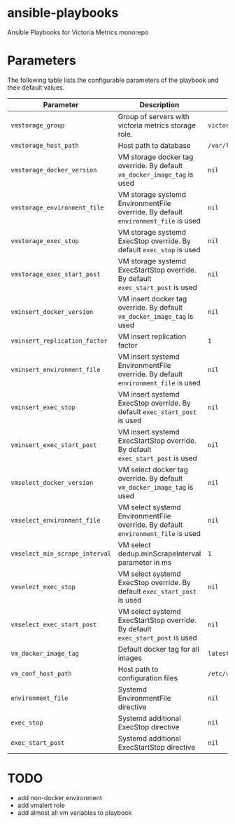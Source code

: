 # ansible-playbooks
Ansible Playbooks for Victoria Metrics monorepo

# Parameters

The following table lists the configurable parameters of the playbook and their default values.

| Parameter                           | Description                                                                            | Default                      |
|-------------------------------------|----------------------------------------------------------------------------------------|------------------------------|
| `vmstorage_group`                   | Group of servers with victoria metrics storage role.                                   | `victoria_storage`           |
| `vmstorage_host_path`               | Host path to database                                                                  | `/var/lib/victoriametrics`   |
| `vmstorage_docker_version`          | VM storage docker tag override. By default `vm_docker_image_tag` is used               | `nil`                        |
| `vmstorage_environment_file`        | VM storage systemd EnvironmentFile override. By default `environment_file` is used     | `nil`                        |
| `vmstorage_exec_stop`               | VM storage systemd ExecStop override. By default `exec_stop` is used                   | `nil`                        |
| `vmstorage_exec_start_post`         | VM storage systemd ExecStartStop override. By default `exec_start_post` is used        | `nil`                        |
| `vminsert_docker_version`           | VM insert docker tag override. By default `vm_docker_image_tag` is used                | `nil`                        |
| `vminsert_replication_factor`       | VM insert replication factor                                                           | `1`                          |
| `vminsert_environment_file`         | VM insert systemd EnvironmentFile override. By default `environment_file` is used      | `nil`                        |
| `vminsert_exec_stop`                | VM insert systemd ExecStop override. By default `exec_start_post` is used              | `nil`                        |
| `vminsert_exec_start_post`          | VM insert systemd ExecStartStop override. By default `exec_start_post` is used         | `nil`                        |
| `vmselect_docker_version`           | VM select docker tag override. By default `vm_docker_image_tag` is used                | `nil`                        |
| `vmselect_environment_file`         | VM select systemd EnvironmentFile override. By default `environment_file` is used      | `nil`                        |
| `vmselect_min_scrape_interval`      | VM select dedup.minScrapeInterval parameter in ms                                      | `1`                          |
| `vmselect_exec_stop`                | VM select systemd ExecStop override. By default `exec_start_post` is used              | `nil`                        |
| `vmselect_exec_start_post`          | VM select systemd ExecStartStop override. By default `exec_start_post` is used         | `nil`                        |
| `vm_docker_image_tag`               | Default docker tag for all images                                                      | `latest`                     |
| `vm_conf_host_path`                 | Host path to configuration files                                                       | `/etc/victoriametrics`       |
| `environment_file`                  | Systemd EnvironmentFile directive                                                      | `nil`                        |
| `exec_stop`                         | Systemd additional ExecStop directive                                                  | `nil`                        |
| `exec_start_post`                   | Systemd additional ExecStartStop directive                                             | `nil`                        |

# TODO
- add non-docker environment
- add vmalert role
- add almost all vm variables to playbook